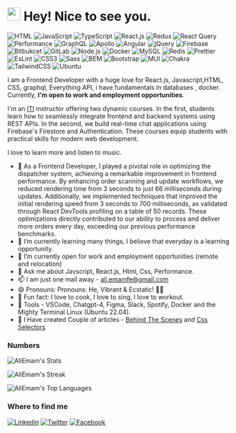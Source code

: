 <h1><img src="https://emojis.slackmojis.com/emojis/images/1531849430/4246/blob-sunglasses.gif?1531849430" width="30"/> Hey! Nice to see you.</h1>

![HTML](https://img.shields.io/badge/HTML5-E34F26?style=flat-square&logo=html5&logoColor=white)
![JavaScript](https://img.shields.io/badge/JavaScript-F7DF1E?style=flat-square&logo=javascript&logoColor=black)
![TypeScript](https://img.shields.io/badge/TypeScript-007ACC?style=flat-square&logo=typescript&logoColor=white)
![React.js](https://img.shields.io/badge/React.js-0081CB?style=flat-square&logo=react&logoColor=61DAFB)
![Redux](https://img.shields.io/badge/Redux-764ABC?style=flat-square&logo=redux&logoColor=white)
![React Query](https://img.shields.io/badge/React%20Query-FF4154?style=flat-square&logo=reactquery&logoColor=white)
![Performance](https://img.shields.io/badge/React%20Performance-141526?style=flat-square&logo=speedtest&logoColor=white)
![GraphQL](https://img.shields.io/badge/GraphQL-E10098?style=flat-square&logo=graphql&logoColor=white)
![Apollo](https://img.shields.io/badge/Apollo%20GraphQL-311C87?style=flat-square&logo=apollographql&logoColor=white)
![Angular](https://img.shields.io/badge/Angular-DD0031?style=flat-square&logo=angular&logoColor=white)
![jQuery](https://img.shields.io/badge/jQuery-0769AD?style=flat-square&logo=jquery&logoColor=white)
![Firebase](https://img.shields.io/badge/Firebase-FFCA28?style=flat-square&logo=firebase&logoColor=white)
![Bitbukcet](https://img.shields.io/badge/Bitbucket-0052CC?style=flat-square&logo=bitbucket&logoColor=white)
![GitLab](https://img.shields.io/badge/GitLab-FC6D26?style=flat-square&logo=gitlab&logoColor=white)
![Node.js](https://img.shields.io/badge/Node.js-43853D?style=flat-square&logo=node.js&logoColor=white)
![Docker](https://img.shields.io/badge/Docker-0CC1F3?style=flat-square&logo=docker&logoColor=white)
![MySQL](https://img.shields.io/badge/MySQL-005C84?style=flat-square&logo=mysql&logoColor=white)
![Redis](https://img.shields.io/badge/redis-%23DD0031.svg?&style=flat-square&logo=redis&logoColor=white)
![Prettier](https://img.shields.io/badge/Prettier-F7B93E?style=flat-square&logo=prettier&logoColor=white)
![EsLint](https://img.shields.io/badge/ESLint-4B32C3?style=flat-square&logo=eslint&logoColor=white)
![CSS3](https://img.shields.io/badge/CSS3-1572B6?style=flat-square&logo=css3&logoColor=white)
![Sass](https://img.shields.io/badge/Sass-CC6699?style=flat-square&logo=sass&logoColor=white)
![BEM](https://img.shields.io/badge/BEM%20Methodology-000000?style=flat-square&logo=bem&logoColor=white)
![Bootstrap](https://img.shields.io/badge/Bootstrap-563D7C?style=flat-square&logo=bootstrap&logoColor=white)
![MUI](https://img.shields.io/badge/MUI-007FFF?style=flat-square&logo=mui&logoColor=white)
![Chakra](https://img.shields.io/badge/Chakra%20UI-319795?style=flat-square&logo=chakraui&logoColor=white)
![TailwindCSS](https://img.shields.io/badge/Tailwind_CSS-38B2AC?style=flat-square&logo=tailwind-css&logoColor=white)
![Ubuntu](https://img.shields.io/badge/ubuntu-E95420?style=flat-square&logo=ubuntu&logoColor=white)

I am a Frontend Developer with a huge love for React.js, Javascript,HTML, CSS, graphql, Everything API, i have fundamentals in databases , docker. Currently, **I'm open to work and employment opportunities**.

I'm an [ITI](https://iti.gov.eg/iti/home) instructor offering two dynamic courses. In the first, students learn how to seamlessly integrate frontend and backend systems using REST APIs. In the second, we build real-time chat applications using Firebase's Firestore and Authentication. These courses equip students with practical skills for modern web development.

I love to learn more and listen to music.

- 🔭 As a Frontend Developer, I played a pivotal role in optimizing the dispatcher system, achieving a remarkable improvement in frontend performance. By enhancing order scanning and update workflows, we reduced rendering time from 3 seconds to just 66 milliseconds during updates. Additionally, we implemented techniques that improved the initial rendering speed from 3 seconds to 700 milliseconds, as validated through React DevTools profiling on a table of 50 records. These optimizations directly contributed to our ability to process and deliver more orders every day, exceeding our previous performance benchmarks.
- 🌱 I’m currently learning many things, I believe that everyday is a learning opportunity.
- 👯 I’m currently open for work and employment opportunities (remote and relocation)
- 💬 Ask me about Javscript, React.js, Html, Css, Performance.
- 📫 I am just one mail away - ali.emamfe@gmail.com
- 😄 Pronouns: Pronouns: He, Vibrant & Ecstatic! 🎉🌟
- :partying_face: Fun fact: I love to cook, I love to sing, I love to workout.
- :wrench: Tools - VSCode, Chatgpt-4, Figma, Slack, Spotify, Docker and the Mighty Terminal Linux (Ubuntu 22.04).
- :envelope_with_arrow: I Have created Couple of articles - [Behind The Scenes](https://www.linkedin.com/pulse/how-your-website-works-behind-scenes-front-end-side-ali-emam/?trackingId=zdih81TrS%2BuubTA%2FdevgbQ%3D%3D) and [Css Selectors](https://dev.to/alimemam/css-selectors-4agl)

### Numbers

![AliEmam's Stats](https://github-readme-stats.vercel.app/api?username=Ali-MEmam&theme=darcula&show_icons=true&hide_border=true&count_private=true)

![AliEmam's Streak](https://github-readme-streak-stats.herokuapp.com/?user=Ali-MEmam&theme=darcula&hide_border=true)

![AliEmam's Top Languages](https://github-readme-stats.vercel.app/api/top-langs/?username=Ali-MEmam&theme=darcula&show_icons=true&hide_border=true&layout=compact)

### Where to find me

[![Linkedin](https://img.shields.io/badge/LinkedIn-0077B5?style=flat-square&logo=linkedin&logoColor=white)](https://www.linkedin.com/in/ali-mostafa-457594190/)
[![Twitter](https://img.shields.io/badge/Twitter-1DA1F2?style=flat-square&logo=twitter&logoColor=white)](https://facebook.com/Sal3en)
[![Facebook](https://img.shields.io/badge/Facebook-1877F2?style=flat-square&logo=facebook&logoColor=white)](https://facebook.com/Sal3en)
